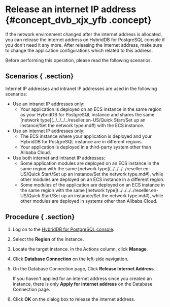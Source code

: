 # Release an internet IP address {#concept_dvb_xjx_yfb .concept}

If the network environment changed after the internet address is allocated, you can release the internet address on HybridDB for PostgreSQL console if you don't need it any more. After releasing the internet address, make sure to change the application configurations which related to this address.

Before performing this operation, please read the following scenarios.

## Scenarios { .section}

Internet IP addresses and intranet IP addresses are used in the following scenarios:

-   Use an intranet IP addresses only:
    -   Your application is deployed on an ECS instance in the same region as your HybridDB for PostgreSQL instance and shares the same [network type](../../../../reseller.en-US/Quick Start/Set up an instance/Set the network type.md#) with the ECS instance.
-   Use an internet IP addresses only:
    -   The ECS instance where your application is deployed and your HybridDB for PostgreSQL instance are in different regions.
    -   Your application is deployed in a third-party system other than Alibaba Cloud.
-   Use both internet and intranet IP addresses:
    -   Some application modules are deployed on an ECS instance in the same region with the same [network type](../../../../reseller.en-US/Quick Start/Set up an instance/Set the network type.md#), while other modules are deployed on an ECS instance in a different region.
    -   Some modules of the application are deployed on an ECS instance in the same region with the same [network type](../../../../reseller.en-US/Quick Start/Set up an instance/Set the network type.md#), while other modules are deployed in systems other than Alibaba Cloud.

## Procedure { .section}

1.  Log on to the [HybridDB for PostgreSQL console](https://partners-intl.console.aliyun.com/#/gpdb).
2.  Select the **Region** of the instance.
3.  Locate the target instance. In the Actions column, click **Manage**.
4.  Click **Database Connection** on the left-side navigation.
5.  On the Database Connection page, Click **Release Internet Address**.

    If you haven't applied for an internet address since you created an instance, there is only **Apply for internet address** on the Database Connection page.

6.  Click **OK** on the dialog box to release the internet address.

